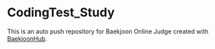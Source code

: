 # CodingTest_Study
This is an auto push repository for Baekjoon Online Judge created with [BaekjoonHub](https://github.com/BaekjoonHub/BaekjoonHub).
